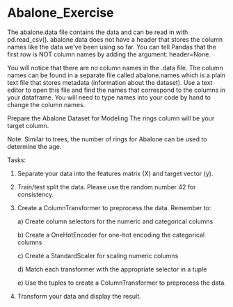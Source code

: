 # Abalone_Exercise


The abalone.data file contains the data and can be read in with pd.read_csv().  abalone.data does not have a header that stores the column names like the data we've been using so far.  You can tell Pandas that the first row is NOT column names by adding the argument: header=None.

You will notice that there are no column names in the .data file.  The column names can be found in a separate file called abalone.names which is a plain text file that stores metadata (information about the dataset).  Use a text editor to open this file and find the names that correspond to the columns in your dataframe.  You will need to type names into your code by hand to change the column names.





Prepare the Abalone Dataset for Modeling
The rings column will be your target column.

Note: Similar to trees, the number of rings for Abalone can be used to determine the age.  



Tasks:
1) Separate your data into the features matrix (X) and target vector (y).

2) Train/test split the data. Please use the random number 42 for consistency.

3) Create a ColumnTransformer to preprocess the data. Remember to:

    a) Create column selectors for the numeric and categorical columns

    b) Create a OneHotEncoder for one-hot encoding the categorical columns

    c) Create a StandardScaler for scaling numeric columns

    d) Match each transformer with the appropriate selector in a tuple

    e) Use the tuples to create a ColumnTransformer to preprocess the data.

4) Transform your data and display the result.
